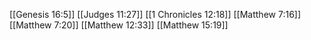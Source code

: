[[Genesis 16:5]]
[[Judges 11:27]]
[[1 Chronicles 12:18]]
[[Matthew 7:16]]
[[Matthew 7:20]]
[[Matthew 12:33]]
[[Matthew 15:19]]
